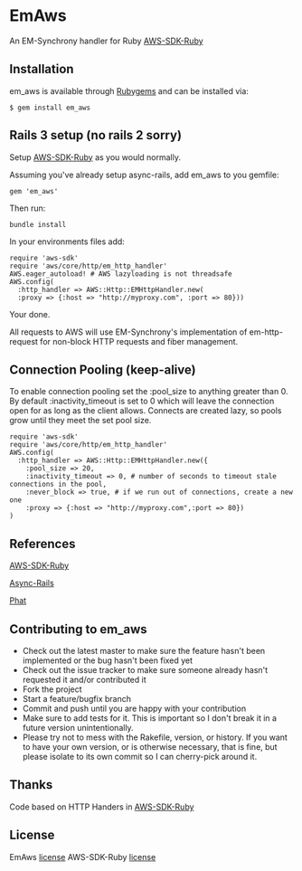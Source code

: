 # EmAws
An EM-Synchrony handler for Ruby [AWS-SDK-Ruby](https://github.com/aws/aws-sdk-ruby)

## Installation

em_aws is available through [Rubygems](https://rubygems.org/gems/em_aws) and can be installed via:

    $ gem install em_aws

## Rails 3 setup (no rails 2 sorry)
Setup [AWS-SDK-Ruby](https://github.com/aws/aws-sdk-ruby/blob/master/README.rdoc) as you would normally.

Assuming you've already setup async-rails, add em_aws to you gemfile:
    
    gem 'em_aws'

Then run:
    
    bundle install

In your environments files add:

    require 'aws-sdk'
    require 'aws/core/http/em_http_handler'
    AWS.eager_autoload! # AWS lazyloading is not threadsafe
    AWS.config(
      :http_handler => AWS::Http::EMHttpHandler.new(
      :proxy => {:host => "http://myproxy.com", :port => 80}))

Your done. 

All requests to AWS will use EM-Synchrony's implementation of em-http-request for non-block HTTP requests and fiber management.

## Connection Pooling (keep-alive)
To enable connection pooling set the :pool_size to anything greater than 0. By default :inactivity_timeout is set
to 0 which will leave the connection open for as long as the client allows. Connects
are created lazy, so pools grow until they meet the set pool size.
    
    require 'aws-sdk'
    require 'aws/core/http/em_http_handler'
    AWS.config(
      :http_handler => AWS::Http::EMHttpHandler.new({
        :pool_size => 20,
        :inactivity_timeout => 0, # number of seconds to timeout stale connections in the pool,
        :never_block => true, # if we run out of connections, create a new one
        :proxy => {:host => "http://myproxy.com",:port => 80})
    )

## References

  [AWS-SDK-Ruby](https://github.com/aws/aws-sdk-ruby)

  [Async-Rails](https://github.com/igrigorik/async-rails)

  [Phat](http://www.mikeperham.com/2010/04/03/introducing-phat-an-asynchronous-rails-app/)

## Contributing to em_aws
 
* Check out the latest master to make sure the feature hasn't been implemented or the bug hasn't been fixed yet
* Check out the issue tracker to make sure someone already hasn't requested it and/or contributed it
* Fork the project
* Start a feature/bugfix branch
* Commit and push until you are happy with your contribution
* Make sure to add tests for it. This is important so I don't break it in a future version unintentionally.
* Please try not to mess with the Rakefile, version, or history. If you want to have your own version, or is otherwise necessary, that is fine, but please isolate to its own commit so I can cherry-pick around it.

## Thanks

Code based on HTTP Handers in [AWS-SDK-Ruby](https://github.com/aws/aws-sdk-ruby/blob/master/README.rdoc)

## License

EmAws [license](https://github.com/JoshMcKin/em_aws/blob/master/LICENSE.txt)
AWS-SDK-Ruby [license](https://github.com/aws/aws-sdk-for-ruby/blob/master/LICENSE.txt)
